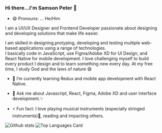 ### Hi there...I'm Samson Peter 👋
- 😄 Pronouns: ... He/Him

I am a UI/UX Designer and Frontend Developer passionate about designing and developing solutions that make life easier. 

I am skilled in designing,protyping, developing and testing multiple web-based applications using a range of technologies.                                                 
I basically code in JavaScript, use Figma/Adobe XD for UI Design, and React Native for mobile development. I love challenging myself to build every product I design and to learn something new every day.
At my free time, I study God and the laws of nature 😄
- 🌱 I’m currently learning Redux and mobile app development with React Native.

- 💬 Ask me about Javascript, React, Figma, Adobe XD and user interface development.✨
- ⚡ Fun fact: I love playing musical instruments (especially stringed instruments):musical_note:, reading and impacting others.
<!-- - Here is my Github stat -->
 ![Github stats](https://github-readme-stats.vercel.app/api?username=livingstone17&theme=highcontrast&show_icons=true&count_private=true) ![Top Languages Card](https://github-readme-stats.vercel.app/api/top-langs/?username=livingstone17&layout=compact)
 

<!--
**Livingstone17/Livingstone17** is a ✨ _special_ ✨ repository because its `README.md` (this file) appears on your GitHub profile.

Here are some ideas to get you started:

- 🔭 I’m currently working on ...
- 🌱 I’m currently learning ...
- 👯 I’m looking to collaborate on ...
- 🤔 I’m looking for help with ...
- 💬 Ask me about ...
- 📫 How to reach me: ...
- 😄 Pronouns: ...
- ⚡ Fun fact: ...
-->
